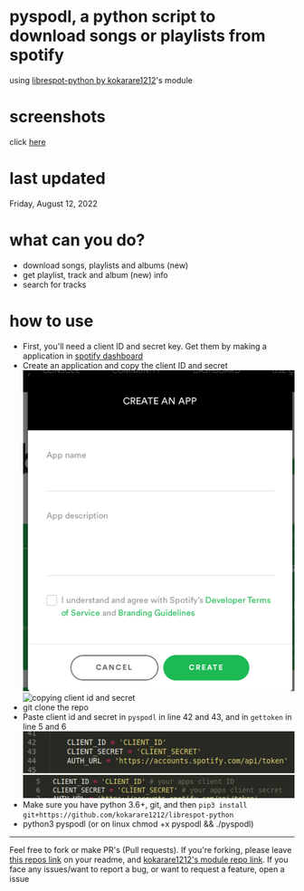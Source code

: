 # pyspodl, a python script to download songs or playlists from spotify

using [librespot-python by kokarare1212](https://github.com/kokarare1212/librespot-python)'s module

# screenshots

<p>click <a href="screenshots.md">here</a></p>

# last updated

Friday, August 12, 2022

# what can you do?

+ download songs, playlists and albums (new)
+ get playlist, track and album (new) info
+ search for tracks

# how to use

+ First, you'll need a client ID and secret key. Get them by making a application in [spotify dashboard](https://developer.spotify.com/dashboard/applications)
+ Create an application and copy the client ID and secret
![creating an application in Spotify dashboard](screens/createapp.png)
![copying client id and secret](https://i.imgur.com/Qfl2wxd.png)
+ git clone the repo
+ Paste client id and secret in `pyspodl` in line 42 and 43, and in `gettoken` in line 5 and 6
![mainpy file lines](screens/mainpyfile.png)
![gettoken file lines](screens/gettokenfile.png)
+ Make sure you have python 3.6+, git, and then `pip3 install git+https://github.com/kokarare1212/librespot-python`
+ python3 pyspodl (or on linux chmod +x pyspodl && ./pyspodl)

---

Feel free to fork or make PR's (Pull requests). If you're forking, please leave [this repos link](https://github.com/devlocalhost/pyspodl) on your readme, and [kokarare1212's module repo link](https://github.com/kokarare1212/librespot-python). 
If you face any issues/want to report a bug, or want to request a feature, open a issue
